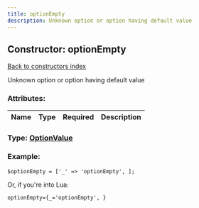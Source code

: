 ```yaml
---
title: optionEmpty
description: Unknown option or option having default value
---
```

## Constructor: optionEmpty  
[Back to constructors index](index.md)



Unknown option or option having default value

### Attributes:

| Name     |    Type       | Required | Description |
|----------|:-------------:|:--------:|------------:|



### Type: [OptionValue](../types/OptionValue.md)


### Example:

```
$optionEmpty = ['_' => 'optionEmpty', ];
```  

Or, if you're into Lua:  


```
optionEmpty={_='optionEmpty', }

```


